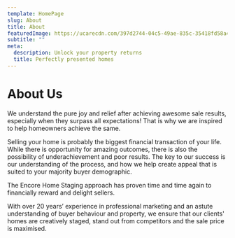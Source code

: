 ```yaml
---
template: HomePage
slug: About
title: About
featuredImage: https://ucarecdn.com/397d2744-04c5-49ae-835c-35418fd58a46/
subtitle: ""
meta:
  description: Unlock your property returns
  title: Perfectly presented homes
---
```

# About Us

We understand the pure joy and relief after achieving awesome sale results, especially when they surpass all expectations!  That is why we are inspired to help homeowners achieve the same.

Selling your home is probably the biggest financial transaction of your life. While there is opportunity for amazing outcomes, there is also the possibility of underachievement and poor results. The key to our success is our understanding of the process, and how we help create appeal that is suited to your majority buyer demographic.

The Encore Home Staging approach has proven time and time again to financially reward and delight sellers.

With over 20 years’ experience in professional marketing and an astute understanding of buyer behaviour and property, we ensure that our clients' homes are creatively staged, stand out from competitors and the sale price is maximised.

![]()